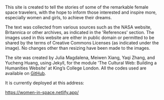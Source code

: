 This site is created to tell the stories of some of the remarkable female space travelers, with the hope to inform those interested and inspire more, especially women and girls, to achieve their dreams.  

The text was collected from various sources such as the NASA website, Britannica or other archives, as indicated in the 'References' section. The images used in this website are either in public domain or permitted to be shared by the terms of Creative Commons Licenses (as indicated under the image). No changes other than resizing have been made to the images.

The site was created by Julia Magdalena, Meiwen Xiang, Yaqi Zhang, and Yucheng Huang, using Jekyll, for the module 'The Cultural Web: Building a Humanities Website' at King’s College London. All the codes used are available on <a href="https://github.com/Matchachocolate/redo">GitHub</a>.

It is currently deployed at this address:

https://women-in-space.netlify.app/

